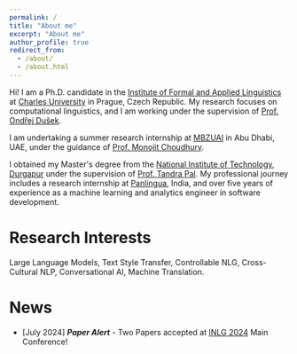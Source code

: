 ```yaml
---
permalink: /
title: "About me"
excerpt: "About me"
author_profile: true
redirect_from: 
  - /about/
  - /about.html
---
```

Hi! I am a Ph.D. candidate in the [Institute of Formal and Applied Linguistics](https://ufal.mff.cuni.cz/) at [Charles University](https://cuni.cz/uken-1.html) in Prague, Czech Republic. My research focuses on computational linguistics, and I am working under the supervision of [Prof. Ondřej Dušek](https://ufal.mff.cuni.cz/ondrej-dusek).

I am undertaking a summer research internship at [MBZUAI](https://mbzuai.ac.ae/) in Abu Dhabi, UAE, under the guidance of [Prof. Monojit Choudhury](https://mbzuai.ac.ae/study/faculty/monojit-choudhury/).

I obtained my Master's degree from the [National Institute of Technology, Durgapur](https://nitdgp.ac.in/) under the supervision of [Prof. Tandra Pal](https://nitdgp.ac.in/department/computer-science-engineering/faculty-1/tandra-pal). My professional journey includes a research internship at [Panlingua](http://panlingua.co.in/Index.html), India, and over five years of experience as a machine learning and analytics engineer in software development.

Research Interests
======
Large Language Models, Text Style Transfer, Controllable NLG, Cross-Cultural NLP, Conversational AI, Machine Translation.

News
======
<ul class="smallFont">
  <li> [July 2024] <b><i>Paper Alert</i></b> - Two Papers accepted at <a href="https://inlg2024.github.io/">INLG 2024</a> Main Conference! </li>
</ul>

